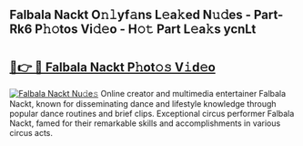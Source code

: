 ## Falbala Nackt O𝚗𝚕yf𝚊ns L𝚎a𝚔ed N𝚞𝚍es - Part-Rk6 P𝚑𝚘tos Vi𝚍𝚎o - H𝚘𝚝 Part L𝚎a𝚔s ycnLt

# <h2><a href="http://kfare5.oniu.top/?m=Falbala+Nackt">🔗👉 🔴 Falbala Nackt P𝚑ot𝚘𝚜 V𝚒d𝚎o</a></h2>

[![Falbala Nackt Nu𝚍e𝚜](https://i.imgur.com/0qMVB7G.gif)](http://kfare5.oniu.top/?m=Falbala+Nackt)
Online creator and multimedia entertainer Falbala Nackt, known for disseminating dance and lifestyle knowledge through popular dance routines and brief clips. Exceptional circus performer Falbala Nackt, famed for their remarkable skills and accomplishments in various circus acts.  

